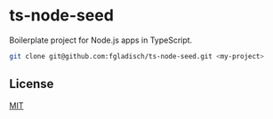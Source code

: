 # ts-node-seed

Boilerplate project for Node.js apps in TypeScript.

```bash
git clone git@github.com:fgladisch/ts-node-seed.git <my-project>
```

## License

[MIT](LICENSE)
